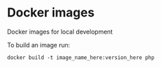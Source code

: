 # Docker images

Docker images for local development

To build an image run:

```
docker build -t image_name_here:version_here php
```